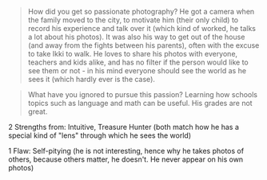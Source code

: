 > How did you get so passionate photography?
He got a camera when the family moved to the city, to motivate him (their only child) to record his experience and talk over it (which kind of worked, he talks a lot about his photos). It was also his way to get out of the house (and away from the fights between his parents), often with the excuse to take Ikki to walk. He loves to share his photos with everyone, teachers and kids alike, and has no filter if the person would like to see them or not - in his mind everyone should see the world as he sees it (which hardly ever is the case).


> What have you ignored to pursue this passion?
Learning how schools topics such as language and math can be useful. His grades are not great.

2 Strengths from: Intuitive, Treasure Hunter (both match how he has a special kind of "lens" through which he sees the world)

1 Flaw: Self-pitying (he is not interesting, hence why he takes photos of others, because others matter, he doesn't. He never appear on his own photos)